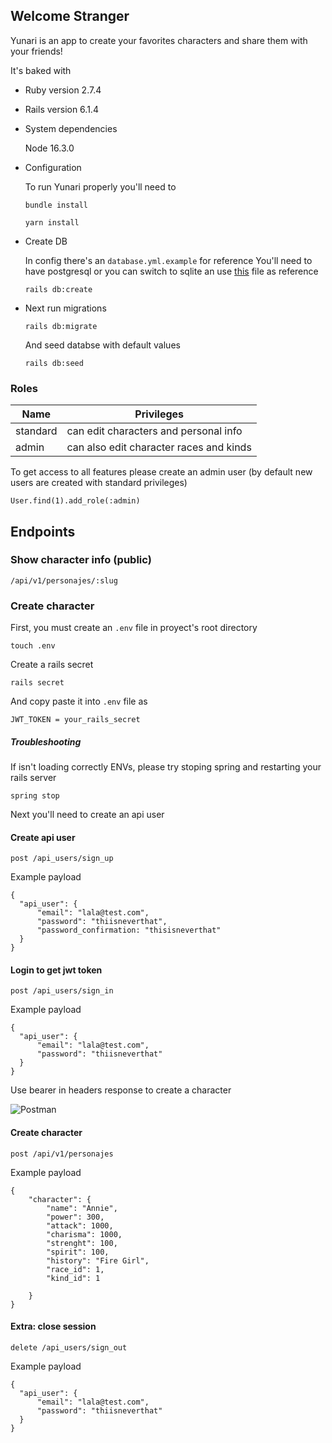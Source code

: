 
## Welcome Stranger
Yunari is an app to create your favorites characters and share them with your friends!

It's baked with
* Ruby version
  2.7.4

* Rails version
  6.1.4

* System dependencies
  
  Node 16.3.0

* Configuration

  To run Yunari properly you'll need to 

  `bundle install`
 
  `yarn install`


* Create DB

  In config there's an `database.yml.example` for reference
  You'll need to have postgresql or you can switch to sqlite an use [this](https://gist.github.com/danopia/940155) file as reference

  `rails db:create`

* Next run migrations

  `rails db:migrate`

  And seed databse with default values
 
  `rails db:seed`

 ### Roles
 
 Name| Privileges
------------ | ----------
standard| can edit characters and personal info
admin | can also edit character races and kinds

To get access to all features please create an admin user (by default new users are created with standard privileges)

`User.find(1).add_role(:admin)`

## Endpoints

### Show character info (public)

`/api/v1/personajes/:slug`

### Create character

First, you must create an `.env` file in proyect's root directory 

`touch .env`

Create a rails secret

`rails secret`

And copy paste it into `.env` file as

`JWT_TOKEN = your_rails_secret`

##### Troubleshooting

If isn't loading correctly ENVs, please try stoping spring and restarting your rails server

`spring stop`

Next you'll need to create an api user

#### Create api user

`post /api_users/sign_up`

Example payload

    {
      "api_user": {
          "email": "lala@test.com",
          "password": "thiisneverthat",
          "password_confirmation: "thisisneverthat"
      }
    }

#### Login to get jwt token

`post /api_users/sign_in`

Example payload

    {
      "api_user": {
          "email": "lala@test.com",
          "password": "thiisneverthat"
      }
    }

Use bearer in headers response to create a character

![Postman](https://64.media.tumblr.com/abe5b7bc1f6b368a63cb7400f98ead71/606afcc712cb52df-2b/s1280x1920/de7370933cb05c28e5a7312982ab2b152d29d4c4.png)

#### Create character

`post /api/v1/personajes`

Example payload

    {
        "character": {
            "name": "Annie",
            "power": 300,
            "attack": 1000,
            "charisma": 1000,
            "strenght": 100,
            "spirit": 100,
            "history": "Fire Girl",
            "race_id": 1,
            "kind_id": 1

        }
    }


#### Extra: close session

`delete /api_users/sign_out`

Example payload

    {
      "api_user": {
          "email": "lala@test.com",
          "password": "thiisneverthat"
      }
    }



